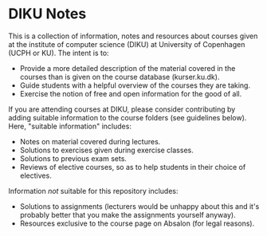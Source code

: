 # DIKU Notes

This is a collection of information, notes and resources about courses given at the institute of computer science (DIKU) at University of Copenhagen (UCPH or KU). The intent is to:
  * Provide a more detailed description of the material covered in the courses than is given on the course database (kurser.ku.dk).
  * Guide students with a helpful overview of the courses they are taking.
  * Exercise the notion of free and open information for the good of all.

If you are attending courses at DIKU, please consider contributing by adding suitable information to the course folders (see guidelines below). Here, "suitable information" includes:
  * Notes on material covered during lectures.
  * Solutions to exercises given during exercise classes.
  * Solutions to previous exam sets.
  * Reviews of elective courses, so as to help students in their choice of electives.

Information *not* suitable for this repository includes:
  * Solutions to assignments (lecturers would be unhappy about this and it's probably better that you make the assignments yourself anyway).
  * Resources exclusive to the course page on Absalon (for legal reasons).
